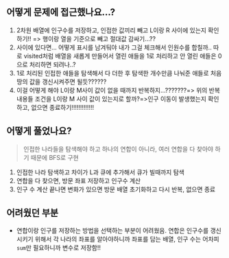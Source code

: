 ## 어떻게 문제에 접근했나요...?

1. 2차원 배열에 인구수를 저장하고, 인접한 값끼리 빼고 L이랑 R 사이에 있는지 확인하기!! => 행이랑 열을 기준으로 빼고 절대값 감싸기...??
2. 사이에 있다면... 어떻게 표시를 남겨둬야 내가 그걸 체크해서 인원수를 합칠까.. 따로 visited처럼 배열을 새롭게 만들어서 열린 애들을 1로 처리하고 안 열린 애들은 0으로 처리하면 되려나..?
3. 1로 처리된 인접한 애들을 탐색해서 다 더한 후 탐색한 개수만큼 나눠준 애들로 처음 땅의 값을 갱신시켜주면 될듯??????
4. 이걸 어떻게 해야 L이랑 M사이 값이 없을 때까지 반복하지...???????=> 위의 반복 내용들 조건을 L이랑 M 사이 값이 있는지로 할까?=>인구 이동이 발생했는지 확인하고, 없으면 종료하기!!!!!!!!!!!!!

## 어떻게 풀었나요?

> 인접한 나라들을 탐색해야 하고 하나의 연합이 아니라, 여러 연합을 다 찾아야 하기 때문에 BFS로 구현

1. 인접한 나라 탐색하고 차이가 L과 큐에 추가해서 큐가 빌때까지 탐색
2. 연합을 다 찾으면, 방문 좌표 저장하고 인구수 계산
3. 인구 수 계산 끝나면 변화가 있으면 방문 배열 초기화하고 다시 반복, 없으면 종료

## 어려웠던 부분

- 연합이랑 인구를 저장하는 방법을 선택하는 부분이 어려웠음. 연합은 인구수를 갱신시키기 위해서 각 나라의 좌표를 알아야하니까 좌표를 담는 배열, 인구 수는 어차피 `sum`만 필요하니까 변수로 저장함!!
